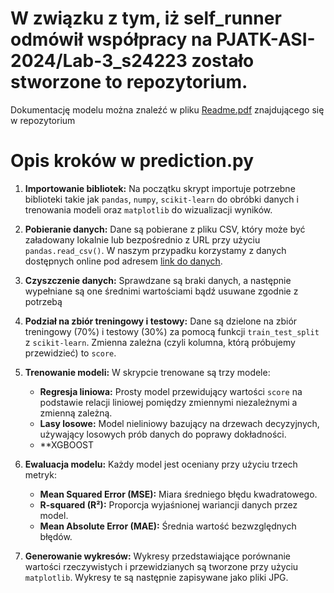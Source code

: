 # W związku z tym, iż self_runner odmówił współpracy na PJATK-ASI-2024/Lab-3_s24223 zostało stworzone to repozytorium.

Dokumentację modelu można znaleźć w pliku [Readme.pdf](https://github.com/s24223/Lab3_s24223/blob/main/Dokumentacja.pdf) znajdującego się w repozytorium

# Opis kroków w prediction.py

1. **Importowanie bibliotek:**
   Na początku skrypt importuje potrzebne biblioteki takie jak `pandas`, `numpy`, `scikit-learn` do obróbki danych i trenowania modeli oraz `matplotlib` do wizualizacji wyników.

2. **Pobieranie danych:**
   Dane są pobierane z pliku CSV, który może być załadowany lokalnie lub bezpośrednio z URL przy użyciu `pandas.read_csv()`. W naszym przypadku korzystamy z danych dostępnych online pod adresem [link do danych](https://vincentarelbundock.github.io/Rdatasets/csv/AER/CollegeDistance.csv).

3. **Czyszczenie danych:**
   Sprawdzane są braki danych, a następnie wypełniane są one średnimi wartościami bądź usuwane zgodnie z potrzebą

4. **Podział na zbiór treningowy i testowy:**
   Dane są dzielone na zbiór treningowy (70%) i testowy (30%) za pomocą funkcji `train_test_split` z `scikit-learn`. Zmienna zależna (czyli kolumna, którą próbujemy przewidzieć) to `score`.

5. **Trenowanie modeli:**
   W skrypcie trenowane są trzy modele:
   - **Regresja liniowa:** Prosty model przewidujący wartości `score` na podstawie relacji liniowej pomiędzy zmiennymi niezależnymi a zmienną zależną.
   - **Lasy losowe:** Model nieliniowy bazujący na drzewach decyzyjnych, używający losowych prób danych do poprawy dokładności.
   - **XGBOOST

6. **Ewaluacja modelu:**
   Każdy model jest oceniany przy użyciu trzech metryk:
   - **Mean Squared Error (MSE):** Miara średniego błędu kwadratowego.
   - **R-squared (R²):** Proporcja wyjaśnionej wariancji danych przez model.
   - **Mean Absolute Error (MAE):** Średnia wartość bezwzględnych błędów.

7. **Generowanie wykresów:**
   Wykresy przedstawiające porównanie wartości rzeczywistych i przewidzianych są tworzone przy użyciu `matplotlib`. Wykresy te są następnie zapisywane jako pliki JPG.
